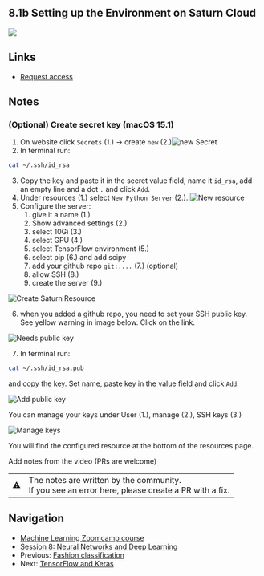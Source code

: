 ## 8.1b Setting up the Environment on Saturn Cloud

<a href="https://www.youtube.com/watch?v=WZCjsyV8hZE&list=PL3MmuxUbc_hIhxl5Ji8t4O6lPAOpHaCLR"><img src="images/thumbnail-8-01b.jpg"></a>

## Links

* [Request access](https://zoomcamp.internal.saturnenterprise.io/)

## Notes

### (Optional) Create secret key (macOS 15.1)

1. On website click `Secrets` (1.) -> create `new` (2.)![new Secret](./images/01_new_secret.png)
2. In terminal run:

```bash
cat ~/.ssh/id_rsa
```

3. Copy the key and paste it in the secret value field, name it `id_rsa`, add an empty line and a dot `.` and click `Add`.
4. Under resources (1.) select `New Python Server` (2.). ![New resource](./images/02_new_rescource.png)
5. Configure the server:
   1. give it a name (1.)
   2. Show advanced settings (2.)
   3. select 10Gi (3.)
   4. select GPU (4.)
   5. select TensorFlow environment (5.)
   6. select pip (6.) and add scipy
   7. add your github repo `git:....` (7.) (optional)
   8. allow SSH (8.)
   9. create the server (9.)

![Create Saturn Resource](./images/03_saturn_cloud_10Gi_GPU_tensorflow_pip.png)

6. when you added a github repo, you need to set your SSH public key. See yellow warning in image below. Click on the link.

![Needs public key](./images/04_ssh_public_key_needed.png)

7. In terminal run:

```bash
cat ~/.ssh/id_rsa.pub
```

and copy the key. Set name, paste key in the value field and click `Add`.

![Add public key](./images/05_add_public_key.png)

You can manage your keys under User (1.), manage <username> (2.), SSH keys (3.)

![Manage keys](./images/06_git_ssh_keys.png)

You will find the configured resource at the bottom of the resources page.

Add notes from the video (PRs are welcome)

<table>
   <tr>
      <td>⚠️</td>
      <td>
         The notes are written by the community. <br>
         If you see an error here, please create a PR with a fix.
      </td>
   </tr>
</table>

## Navigation

* [Machine Learning Zoomcamp course](../)
* [Session 8: Neural Networks and Deep Learning](./)
* Previous: [Fashion classification](01-fashion-classification.md)
* Next: [TensorFlow and Keras](02-tensorflow-keras.md)
